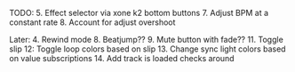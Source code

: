 TODO:
5. Effect selector via xone k2 bottom buttons
7. Adjust BPM at a constant rate
8. Account for adjust overshoot

Later:
4. Rewind mode
8. Beatjump??
9. Mute button with fade??
11. Toggle slip
12: Toggle loop colors based on slip
13. Change sync light colors based on value subscriptions
14. Add track is loaded checks around